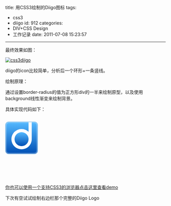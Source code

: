 title: 用CSS3绘制的Diigo图标
tags:
  - css3
  - diigo
id: 912
categories:
  - DIV+CSS Design
  - 工作记录
date: 2011-07-08 15:23:57
---

最终效果如图：

[![](http://blog.liuyixi.com/wp-content/uploads/2011/07/css3diigo1.png "css3diigo")](http://blog.liuyixi.com/wp-content/uploads/2011/07/css3diigo1.png)

diigo的icon比较简单，分析后一个环形+一条竖线。

绘制原理：

通过设置border-radius的值为正方形div的一半来绘制原型，以及使用background线性渐变来绘制背景。

具体实现代码如下：

<pre lang="css" line="1" file="download.txt" colla="+">
<!-- HTML-->
<div class="back">
        <div class="wai"></div>
        <div class="nei"></div>
        <div class="shu"></div>
</div>

<!-- Css -->
<style>
    .back{
        width:100px;
        height:100px;
        background:-webkit-gradient(linear, left top, left bottom, from(rgb(84,185,255)), to(rgb(0,79,180)));
        background:-moz-linear-gradient( top, rgb(84,185,255), rgb(0,79,180));
        border-radius:10px;
        border:1px solid rgb(87,163,221);
        -webkit-box-shadow:inset 0 0 5px rgba(255, 255, 255,1);
        -moz-box-shadow:inset 0 0 5px rgba(255, 255, 255,1);
        position:relative;
    }
    .wai{
        width:64px;
        height:64px;
        background:#fff;
        position:absolute;
        left:18px;
        top:22px;
        border-radius:32px;
    }
    .nei{
        width:44px;
        height:44px;
        background:-webkit-gradient(linear, left top, left bottom, from(rgb(84,185,255)), to(rgb(0,79,180)));
        background:-moz-linear-gradient( top, rgb(84,185,255), rgb(0,79,180));
        border-radius:22px;
        position:absolute;
        left:28px;
        top:32px;
    }

    .shu{
        width:10px;
        height:54px;
        background:#fff;
        left:72px;
        top:0px;
        position:absolute;
    }  
</style>
</pre>

[你也可以使用一个支持CSS3的浏览器点击这里查看demo](http://lab.liuyixi.com/pages/diigoiconbycss3.html)

下次有空试试绘制右边栏那个完整的Diigo Logo